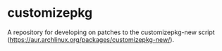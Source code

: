 customizepkg
============

A repository for developing on patches to the customizepkg-new script (https://aur.archlinux.org/packages/customizepkg-new/).
